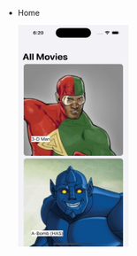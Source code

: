* Home 

  <img align="left" width="200" height="400" img src="Simulator Screenshot - iPhone 15 Pro - 2024-03-06 at 18.20.48.png">


 
